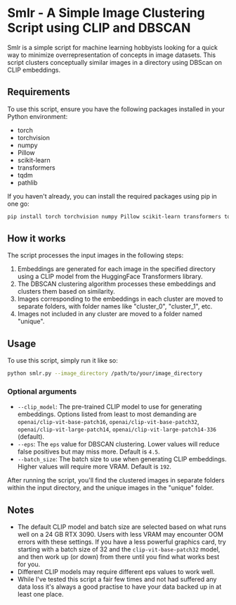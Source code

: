 # Smlr - A Simple Image Clustering Script using CLIP and DBSCAN

Smlr is a simple script for machine learning hobbyists looking for a quick way to minimize overrepresentation of concepts in image datasets. This script clusters conceptually similar images in a directory using DBScan on CLIP embeddings.

## Requirements

To use this script, ensure you have the following packages installed in your Python environment:

- torch
- torchvision
- numpy
- Pillow
- scikit-learn
- transformers
- tqdm
- pathlib

If you haven't already, you can install the required packages using pip in one go:

```bash
pip install torch torchvision numpy Pillow scikit-learn transformers tqdm pathlib
```

## How it works

The script processes the input images in the following steps:

1. Embeddings are generated for each image in the specified directory using a CLIP model from the HuggingFace Transformers library.
2. The DBSCAN clustering algorithm processes these embeddings and clusters them based on similarity.
3. Images corresponding to the embeddings in each cluster are moved to separate folders, with folder names like "cluster_0", "cluster_1", etc.
4. Images not included in any cluster are moved to a folder named "unique".

## Usage

To use this script, simply run it like so:

```bash
python smlr.py --image_directory /path/to/your/image_directory
```

### Optional arguments

- `--clip_model`: The pre-trained CLIP model to use for generating embeddings. Options listed from least to most demanding are `openai/clip-vit-base-patch16`, `openai/clip-vit-base-patch32`, `openai/clip-vit-large-patch14`, `openai/clip-vit-large-patch14-336` (default).
- `--eps`: The `eps` value for DBSCAN clustering. Lower values will reduce false positives but may miss more. Default is `4.5`.
- `--batch_size`: The batch size to use when generating CLIP embeddings. Higher values will require more VRAM. Default is `192`.

After running the script, you'll find the clustered images in separate folders within the input directory, and the unique images in the "unique" folder.

## Notes

- The default CLIP model and batch size are selected based on what runs well on a 24 GB RTX 3090. Users with less VRAM may encounter OOM errors with these settings. If you have a less powerful graphics card, try starting with a batch size of 32 and the `clip-vit-base-patch32` model, and then work up (or down) from there until you find what works best for you.
- Different CLIP models may require different eps values to work well.
- While I've tested this script a fair few times and not had suffered any data loss it's always a good practise to have your data backed up in at least one place.

